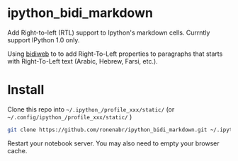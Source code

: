 ipython_bidi_markdown
=====================

Add Right-to-left (RTL) support to Ipython's markdown cells. 
Currntly support IPython  1.0 only. 

Using [bidiweb](https://github.com/hasenj/bidiweb) to to add Right-To-Left 
properties to paragraphs that starts with Right-To-Left text (Arabic, Hebrew, Farsi, etc.).






Install
=======

Clone this repo into  `~/.ipython_/profile_xxx/static/` (or `~/.config/ipython_/profile_xxx/static/` )

```bash
git clone https://github.com/ronenabr/ipython_bidi_markdown.git ~/.ipython/profile_default/static/custom
```



Restart your notebook server. You may also need to empty your browser cache.

